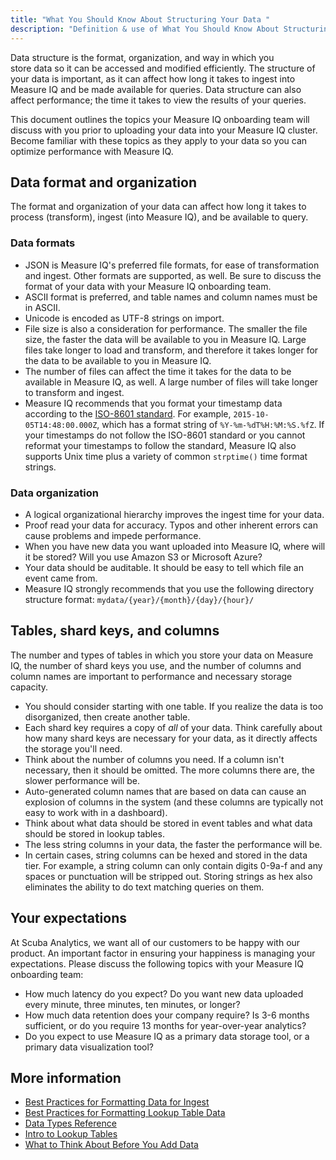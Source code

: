 ```yaml
---
title: "What You Should Know About Structuring Your Data "
description: "Definition & use of What You Should Know About Structuring Your Data "
---
```

Data structure is the format, organization, and way in which you store data so it can be accessed and modified efficiently. The structure of your data is important, as it can affect how long it takes to ingest into Measure IQ and be made available for queries. Data structure can also affect performance; the time it takes to view the results of your queries. 

This document outlines the topics your Measure IQ onboarding team will discuss with you prior to uploading your data into your Measure IQ cluster. Become familiar with these topics as they apply to your data so you can optimize performance with Measure IQ.

## Data format and organization 

The format and organization of your data can affect how long it takes to process (transform), ingest (into Measure IQ), and be available to query. 

### Data formats 

- JSON is Measure IQ's preferred file formats, for ease of transformation and ingest. Other formats are supported, as well. Be sure to discuss the format of your data with your Measure IQ onboarding team.
- ASCII format is preferred, and table names and column names must be in ASCII.
- Unicode is encoded as UTF-8 strings on import.
- File size is also a consideration for performance. The smaller the file size, the faster the data will be available to you in Measure IQ. Large files take longer to load and transform, and therefore it takes longer for the data to be available to you in Measure IQ.
- The number of files can affect the time it takes for the data to be available in Measure IQ, as well. A large number of files will take longer to transform and ingest. 
- Measure IQ recommends that you format your timestamp data according to the [ISO-8601 standard](../https://en.wikipedia.org/wiki/ISO_8601). For example, `2015-10-05T14:48:00.000Z`, which has a format string of `%Y-%m-%dT%H:%M:%S.%fZ`. If your timestamps do not follow the ISO-8601 standard or you cannot reformat your timestamps to follow the standard, Measure IQ also supports Unix time plus a variety of common `strptime()` time format strings.

### Data organization 

- A logical organizational hierarchy improves the ingest time for your data.
- Proof read your data for accuracy. Typos and other inherent errors can cause problems and impede performance.
- When you have new data you want uploaded into Measure IQ, where will it be stored? Will you use Amazon S3 or Microsoft Azure?
- Your data should be auditable. It should be easy to tell which file an event came from.
- Measure IQ strongly recommends that you use the following directory structure format: `mydata/{year}/{month}/{day}/{hour}/`

## Tables, shard keys, and columns 

The number and types of tables in which you store your data on Measure IQ, the number of shard keys you use, and the number of columns and column names are important to performance and necessary storage capacity.

- You should consider starting with one table. If you realize the data is too disorganized, then create another table.
- Each shard key requires a copy of *all* of your data. Think carefully about how many shard keys are necessary for your data, as it directly affects the storage you'll need.
- Think about the number of columns you need. If a column isn't necessary, then it should be omitted. The more columns there are, the slower performance will be.
- Auto-generated column names that are based on data can cause an explosion of columns in the system (and these columns are typically not easy to work with in a dashboard). 
- Think about what data should be stored in event tables and what data should be stored in lookup tables.
- The less string columns in your data, the faster the performance will be.
- In certain cases, string columns can be hexed and stored in the data tier. For example, a string column can only contain digits 0-9a-f and any spaces or punctuation will be stripped out. Storing strings as hex also eliminates the ability to do text matching queries on them. 

## Your expectations 

At Scuba Analytics, we want all of our customers to be happy with our product. An important factor in ensuring your happiness is managing your expectations. Please discuss the following topics with your Measure IQ onboarding team:

- How much latency do you expect? Do you want new data uploaded every minute, three minutes, ten minutes, or longer?
- How much data retention does your company require? Is 3-6 months sufficient, or do you require 13 months for year-over-year analytics?
- Do you expect to use Measure IQ as a primary data storage tool, or a primary data visualization tool?

## More information 

- [Best Practices for Formatting Data for Ingest](../best-practices-for-formatting-data-for-ingest)
- [Best Practices for Formatting Lookup Table Data](../best-practices-for-formatting-lookup-table-data)
- [Data Types Reference](../data-types-reference)
- [Intro to Lookup Tables](../intro-to-lookup-tables)
- [What to Think About Before You Add Data](../what-to-think-about-before-you-add-data)